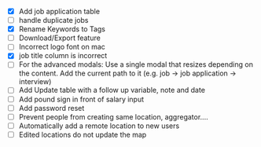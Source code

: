 * [X] Add job application table
* [ ] handle duplicate jobs
* [X] Rename Keywords to Tags
* [ ] Download/Export feature
* [ ] Incorrect logo font on mac
* [X] job title column is incorrect
* [ ] For the advanced modals: Use a single modal that resizes depending on the content. Add the current path to it (e.g. job -> job application -> interview)
* [ ] Add Update table with a follow up variable, note and date
* [ ] Add pound sign in front of salary input
* [ ] Add password reset
* [ ] Prevent people from creating same location, aggregator....
* [ ] Automatically add a remote location to new users
* [ ] Edited locations do not update the map